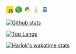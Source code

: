 <code><img height="20" src="https://raw.githubusercontent.com/github/explore/80688e429a7d4ef2fca1e82350fe8e3517d3494d/topics/javascript/javascript.png"></code>
<code><img height="20" src="https://raw.githubusercontent.com/github/explore/80688e429a7d4ef2fca1e82350fe8e3517d3494d/topics/nodejs/nodejs.png"></code>
<code><img height="20" src="https://raw.githubusercontent.com/github/explore/80688e429a7d4ef2fca1e82350fe8e3517d3494d/topics/python/python.png"></code>
<code><img height="20" src="https://raw.githubusercontent.com/github/explore/80688e429a7d4ef2fca1e82350fe8e3517d3494d/topics/java/java.png"></code>
<code><img height="20" src="https://raw.githubusercontent.com/github/explore/80688e429a7d4ef2fca1e82350fe8e3517d3494d/topics/sql/sql.png"></code>

[![Github stats](https://supahfox-github-stats.vercel.app/api?username=SupahFox&show_icons=true&theme=dark&include_all_commits=true&count_private=true)](https://github.com/anuraghazra/github-readme-stats)

[![Top Langs](https://supahfox-github-stats.vercel.app/api/top-langs/?username=SupahFox&theme=dark&layout=donut)](https://github.com/anuraghazra/github-readme-stats)

[![Harlok's wakatime stats](https://supahfox-github-stats.vercel.app/api/wakatime?username=SupahFox&theme=dark&layout=compact)](https://github.com/anuraghazra/github-readme-stats)

